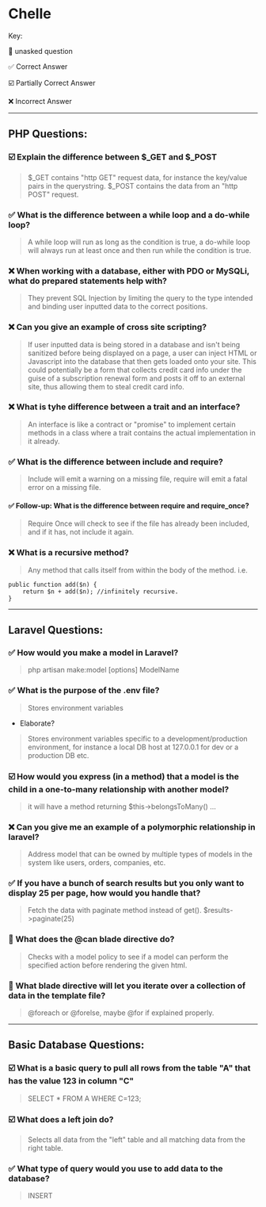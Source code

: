 # Chelle
Key:

:black_square_button: unasked question

:white_check_mark: Correct Answer

:ballot_box_with_check: Partially Correct Answer

:x: Incorrect Answer

---

## PHP Questions:

### :ballot_box_with_check: Explain the difference between $_GET and $_POST
> $_GET contains "http GET" request data, for instance the key/value pairs in the querystring. $_POST contains the data from an "http POST" request. 

### :white_check_mark: What is the difference between a while loop and a do-while loop?
> A while loop will run as long as the condition is true, a do-while loop will always run at least once and then run while the condition is true.

### :x: When working with a database, either with PDO or MySQLi, what do prepared statements help with?
> They prevent SQL Injection by limiting the query to the type intended and binding user inputted data to the correct positions.

### :x: Can you give an example of cross site scripting?
> If user inputted data is being stored in a database and isn't being sanitized before being displayed on a page, a user can inject HTML or Javascript into the database that then gets loaded onto your site. This could potentially be a form that collects credit card info under the guise of a subscription renewal form and posts it off to an external site, thus allowing them to steal credit card info.

### :x: What is tyhe difference between a trait and an interface?
> An interface is like a contract or "promise" to implement certain methods in a class where a trait contains the actual implementation in it already.

### :white_check_mark: What is the difference between include and require?
> Include will emit a warning on a missing file, require will emit a fatal error on a missing file.
#### :white_check_mark: Follow-up: What is the difference between require and require_once?
> Require Once will check to see if the file has already been included, and if it has, not include it again.

### :x: What is a recursive method?
> Any method that calls itself from within the body of the method. i.e.

    public function add($n) {
        return $n + add($n); //infinitely recursive.
    }

---

## Laravel Questions:

### :white_check_mark: How would you make a model in Laravel?
> php artisan make:model [options] ModelName

### :white_check_mark: What is the purpose of the .env file?
> Stores environment variables
- Elaborate?
> Stores environment variables specific to a development/production environment, for instance a local DB host at 127.0.0.1 for dev or a production DB etc.

### :ballot_box_with_check: How would you express (in a method) that a model is the child in a one-to-many relationship with another model?
> it will have a method returning $this->belongsToMany() ...

### :x: Can you give me an example of a polymorphic relationship in laravel?
> Address model that can be owned by multiple types of models in the system like users, orders, companies, etc.

### :white_check_mark: If you have a bunch of search results but you only want to display 25 per page, how would you handle that?
> Fetch the data with paginate method instead of get(). $results->paginate(25)

### :black_square_button: What does the @can blade directive do?
> Checks with a model policy to see if a model can perform the specified action before rendering the given html.

### :black_square_button: What blade directive will let you iterate over a collection of data in the template file?
> @foreach or @forelse, maybe @for if explained properly.

---

## Basic Database Questions:

### :ballot_box_with_check: What is a basic query to pull all rows from the table "A" that has the value 123 in column "C"
> SELECT * FROM A WHERE C=123;

### :ballot_box_with_check: What does a left join do?
> Selects all data from the "left" table and all matching data from the right table.

### :white_check_mark: What type of query would you use to add data to the database?
> INSERT